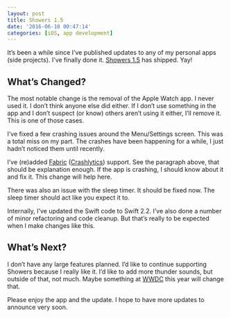 ```yaml
---
layout: post
title: Showers 1.5
date: '2016-06-10 00:47:14'
categories: [iOS, app development]
---
```


It’s been a while since I’ve published updates to any of my personal apps (side projects). I’ve finally done it. [Showers 1.5](https://itunes.apple.com/us/app/showers-white-noise-generator/id842747465?ls=1&mt=8) has shipped. Yay!

## What’s Changed?

The most notable change is the removal of the Apple Watch app. I never used it. I don’t think anyone else did either. If I don’t use something in the app and I don’t suspect (or know) others aren’t using it either, I’ll remove it. This is one of those cases.

I’ve fixed a few crashing issues around the Menu/Settings screen. This was a total miss on my part. The crashes have been happening for a while, I just hadn’t noticed them until recently.

I’ve (re)added [Fabric](https://fabric.io/) ([Crashlytics](https://fabric.io/kits/ios/crashlytics)) support. See the paragraph above, that should be explanation enough. If the app is crashing, I should know about it and fix it. This change will help here.

There was also an issue with the sleep timer. It should be fixed now. The sleep timer should act like you expect it to.

Internally, I’ve updated the Swift code to Swift 2.2. I’ve also done a number of minor refactoring and code cleanup. But that’s really to be expected when I make changes like this.

## What’s Next?

I don’t have any large features planned. I’d like to continue supporting Showers because I really like it. I’d like to add more thunder sounds, but outside of that, not much. Maybe something at [WWDC](https://developer.apple.com/wwdc/) this year will change that.

Please enjoy the app and the update. I hope to have more updates to announce very soon.

